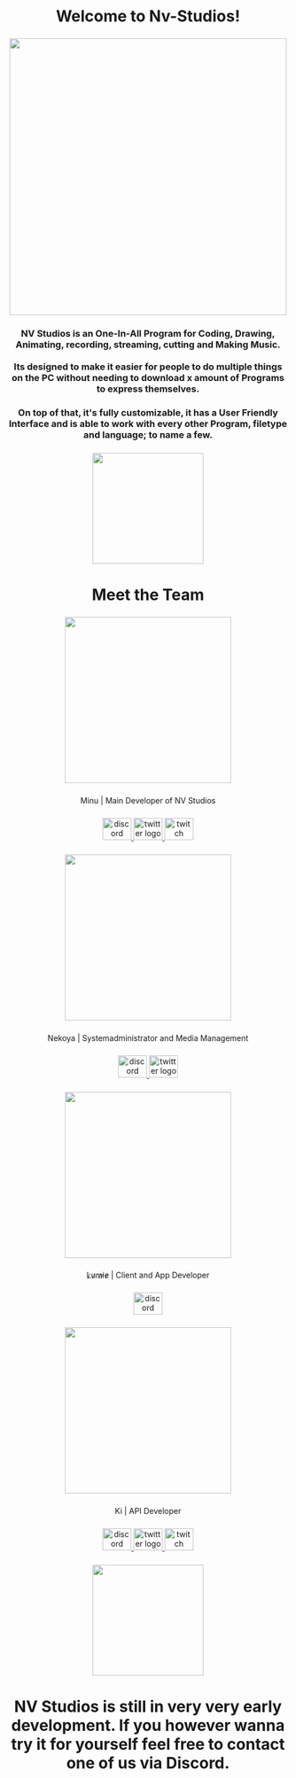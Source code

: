 <h1 align="center">Welcome to Nv-Studios!</h1>

###

<div align="center">
  <img height="500" src="https://cdn.discordapp.com/attachments/1176483006546972682/1176487757682589697/SIn4JYA.jpg?ex=656f0c9b&is=655c979b&hm=4480228c5923c1ea0ddb6721dd4c936c6ff87de2adcff10cd4a4762d40a17bb2&a95&"  />
</div>

###

<h3 align="center">NV Studios is an One-In-All Program for Coding, Drawing, Animating, recording, streaming, cutting and Making Music.<br><br>Its designed to make it easier for people to do multiple things on the PC without needing to download x amount of Programs to express themselves.</h3>

###

<p align="left"></p>

###

<h3 align="center">On top of that, it's fully customizable, it has a User Friendly Interface and is able to work with every other Program, filetype and language; to name a few.</h3>

###

<div align="center">
  <img height="200" src="https://cutewallpaper.org/24/neon-line-png/web-%E2%80%94-angie-mar-makeup-artist.png"  />
</div>

###

<h1 align="center">Meet the Team</h1>

###

<div align="center">
  <img height="300" src="https://cdn.discordapp.com/attachments/1176483006546972682/1176483037861654538/Vd0wihg.png?ex=656f0836&is=655c9336&hm=58decf580982d7f10f0057cc2037c87567c590e80725797b5056349e9824936b&"  />
</div>

###

<p align="center">Minu | Main Developer of NV Studios</p>

###

<div align="center">
  <a href="https://discordapp.com/users/541420474358562848" target="_blank">
    <img src="https://raw.githubusercontent.com/maurodesouza/profile-readme-generator/master/src/assets/icons/social/discord/default.svg" width="52" height="40" alt="discord logo"  />
  </a>
  <a href="https://twitter.com/ronnwaa" target="_blank">
    <img src="https://raw.githubusercontent.com/maurodesouza/profile-readme-generator/master/src/assets/icons/social/twitter/default.svg" width="52" height="40" alt="twitter logo"  />
  </a>
  <a href="https://www.twitch.tv/ronn" target="_blank">
    <img src="https://raw.githubusercontent.com/maurodesouza/profile-readme-generator/master/src/assets/icons/social/twitch/default.svg" width="52" height="40" alt="twitch logo"  />
  </a>
</div>

###

<p align="left"></p>

###

<p align="left"></p>

###

<p align="left"></p>

###

<div align="center">
  <img height="300" src="https://cdn.discordapp.com/attachments/1176483006546972682/1176485863778177117/Gjxtfw9.png?ex=656f0ad7&is=655c95d7&hm=f458811e6e2f024b56dea4da2ae9e329f70fb7854b2de075fdbd159591180a95&"  />
</div>

###

<p align="center">Nekoya | Systemadministrator and Media Management</p>

###

<div align="center">
  <a href="https://discord.com/users/592301154684239902" target="_blank">
    <img src="https://raw.githubusercontent.com/maurodesouza/profile-readme-generator/master/src/assets/icons/social/discord/default.svg" width="52" height="40" alt="discord logo"  />
  </a>
  <a href="https://twitter.com/FemboyNekoya" target="_blank">
    <img src="https://raw.githubusercontent.com/maurodesouza/profile-readme-generator/master/src/assets/icons/social/twitter/default.svg" width="52" height="40" alt="twitter logo"  />
  </a>
</div>

###

<p align="left"></p>

###

<p align="left"></p>

###

<p align="left"></p>

###

<div align="center">
  <img height="300" src="https://cdn.discordapp.com/avatars/554446902326722603/e1861424fb146dae2d84e75154df0fdf.webp?size=1024&width=0&height=256"  />
</div>

###

<p align="center">L̷u̷m̷i̷e̷ | Client and App Developer</p>

###

<div align="center">
  <a href="https://discord.com/users/554446902326722603" target="_blank">
    <img src="https://raw.githubusercontent.com/maurodesouza/profile-readme-generator/master/src/assets/icons/social/discord/default.svg" width="52" height="40" alt="discord logo"  />
  </a>
</div>

###

<p align="left"></p>

###

<p align="left"></p>

###

<p align="left"></p>

###

<div align="center">
  <img height="300" src="https://i.pinimg.com/736x/ba/87/1e/ba871e622b3ab0a5bcbd5efa370cfaaa.jpg"  />
</div>

###

<p align="center">Ki | API Developer</p>

###

<div align="center">
  <a href="https://discord.com/users/514067944670756875" target="_blank">
    <img src="https://raw.githubusercontent.com/maurodesouza/profile-readme-generator/master/src/assets/icons/social/discord/default.svg" width="52" height="40" alt="discord logo"  />
  </a>
  <a href="https://twitter.com/MissTanukisan" target="_blank">
    <img src="https://raw.githubusercontent.com/maurodesouza/profile-readme-generator/master/src/assets/icons/social/twitter/default.svg" width="52" height="40" alt="twitter logo"  />
  </a>
  <a href="https://www.twitch.tv/vei" target="_blank">
    <img src="https://raw.githubusercontent.com/maurodesouza/profile-readme-generator/master/src/assets/icons/social/twitch/default.svg" width="52" height="40" alt="twitch logo"  />
  </a>
</div>

###

<div align="center">
  <img height="200" src="https://cutewallpaper.org/24/neon-line-png/web-%E2%80%94-angie-mar-makeup-artist.png"  />
</div>

###

<h1 align="center">NV Studios is still in very very early development. If you however wanna try it for yourself feel free to contact one of us via Discord.</h1>

###
